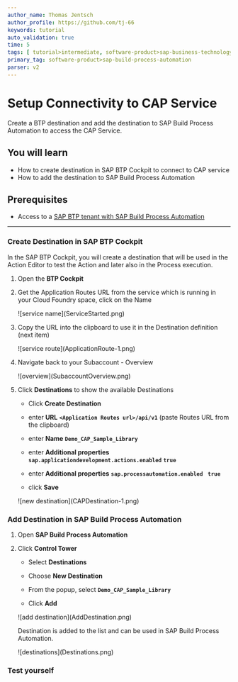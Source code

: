 ```yaml
---
author_name: Thomas Jentsch
author_profile: https://github.com/tj-66
keywords: tutorial
auto_validation: true
time: 5
tags: [ tutorial>intermediate, software-product>sap-business-technology-platform]
primary_tag: software-product>sap-build-process-automation
parser: v2
---
```


# Setup Connectivity to CAP Service
<!-- description --> Create a BTP destination and add the destination to SAP Build Process Automation to access the CAP Service.

## You will learn
  - How to create destination in SAP BTP Cockpit to connect to CAP service
  - How to add the destination to SAP Build Process Automation
  
## Prerequisites
- Access to a [SAP BTP tenant with SAP Build Process Automation](spa-subscribe-booster)

---
### Create Destination in SAP BTP Cockpit

In the SAP BTP Cockpit, you will create a destination that will be used in the Action Editor to test the Action and later also in the Process execution.

1. Open the **BTP Cockpit**

2. Get the Application Routes URL from the service which is running in your Cloud Foundry space, click on the Name

    <!-- border -->![service name](ServiceStarted.png)

3. Copy the URL into the clipboard to use it in the Destination definition (next item)

    <!-- border -->![service route](ApplicationRoute-1.png)

4. Navigate back to your Subaccount - Overview

    <!-- border -->![overview](SubaccountOverview.png)

5. Click **Destinations** to show the available Destinations

     - Click **Create Destination** 
  
     - enter **URL** **`<Application Routes url>/api/v1`** (paste Routes URL from the clipboard)

     - enter **Name** **`Demo_CAP_Sample_Library`**
  
     - enter **Additional properties** **`sap.applicationdevelopment.actions.enabled`** **`true`**

     - enter **Additional properties** **`sap.processautomation.enabled `** **`true`**

     - click **Save**

    <!-- border -->![new destination](CAPDestination-1.png)


### Add Destination in SAP Build Process Automation

1. Open **SAP Build Process Automation**

2. Click **Control Tower**

     - Select **Destinations** 

     - Choose **New Destination** 

     - From the popup, select **`Demo_CAP_Sample_Library`**

     - Click **Add** 

    <!-- border -->![add destination](AddDestination.png)


    Destination is added to the list and can be used in SAP Build Process Automation.

    <!-- border -->![destinations](Destinations.png)
    

### Test yourself
